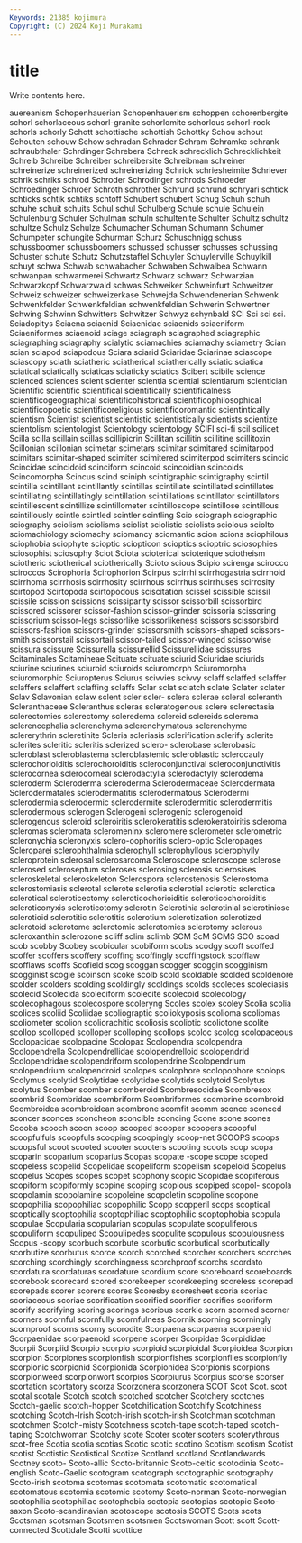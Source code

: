 ```yaml
---
Keywords: 21385 kojimura
Copyright: (C) 2024 Koji Murakami
---
```


# title

Write contents here.



auereanism Schopenhauerian Schopenhauerism schoppen schorenbergite
schorl schorlaceous schorl-granite schorlomite schorlous schorl-rock schorls schorly Schott schottische
schottish Schottky Schou schout Schouten schouw Schow schradan Schrader Schram
Schramke schrank schraubthaler Schrdinger Schrebera Schreck schrecklich Schrecklichkeit Schreib Schreibe
Schreiber schreibersite Schreibman schreiner schreinerize schreinerized schreinerizing Schrick schriesheimite Schriever
schrik schriks schrod Schroder Schrodinger schrods Schroeder Schroedinger Schroer Schroth
schrother Schrund schrund schryari schtick schticks schtik schtiks schtoff Schubert
schubert Schug Schuh schuh schuhe schuit schuits Schul schul Schulberg
Schule schule Schulein Schulenburg Schuler Schulman schuln schultenite Schulter Schultz
schultz schultze Schulz Schulze Schumacher Schuman Schumann Schumer Schumpeter schungite
Schurman Schurz Schuschnigg schuss schussboomer schussboomers schussed schusser schusses schussing
Schuster schute Schutz Schutzstaffel Schuyler Schuylerville Schuylkill schuyt schwa Schwab
schwabacher Schwaben Schwalbea Schwann schwanpan schwarmerei Schwartz Schwarz schwarz Schwarzian
Schwarzkopf Schwarzwald schwas Schweiker Schweinfurt Schweitzer Schweiz schweizer schweizerkase Schwejda
Schwendenerian Schwenk Schwenkfelder Schwenkfeldian schwenkfeldian Schwerin Schwertner Schwing Schwinn Schwitters
Schwitzer Schwyz schynbald SCI Sci sci sci. Sciadopitys Sciaena sciaenid
Sciaenidae sciaenids sciaeniform Sciaeniformes sciaenoid sciage sciagraph sciagraphed sciagraphic sciagraphing
sciagraphy scialytic sciamachies sciamachy sciametry Scian scian sciapod sciapodous Sciara
sciarid Sciaridae Sciarinae sciascope sciascopy sciath sciatheric sciatherical sciatherically sciatic
sciatica sciatical sciatically sciaticas sciaticky sciatics Scibert scibile science scienced
sciences scient scienter scientia sciential scientiarum scientician Scientific scientific scientifical
scientifically scientificalness scientificogeographical scientificohistorical scientificophilosophical scientificopoetic scientificoreligious scientificoromantic scientintically scientism
Scientist scientist scientistic scientistically scientists scientize scientolism scientologist Scientology scientology
SCIFI sci-fi scil scilicet Scilla scilla scillain scillas scillipicrin Scillitan
scillitin scillitine scillitoxin Scillonian scillonian scimetar scimetars scimitar scimitared scimitarpod
scimitars scimitar-shaped scimiter scimitered scimiterpod scimiters scincid Scincidae scincidoid scinciform
scincoid scincoidian scincoids Scincomorpha Scincus scind sciniph scintigraphic scintigraphy scintil
scintilla scintillant scintillantly scintillas scintillate scintillated scintillates scintillating scintillatingly scintillation
scintillations scintillator scintillators scintillescent scintillize scintillometer scintilloscope scintillose scintillous scintillously
scintle scintled scintler scintling Scio sciograph sciographic sciography sciolism sciolisms
sciolist sciolistic sciolists sciolous sciolto sciomachiology sciomachy sciomancy sciomantic scion
scions sciophilous sciophobia sciophyte scioptic sciopticon scioptics scioptric sciosophies sciosophist
sciosophy Sciot Sciota scioterical scioterique sciotheism sciotheric sciotherical sciotherically Scioto
scious Scipio scirenga scirocco sciroccos Scirophoria Scirophorion Scirpus scirrhi scirrhogastria
scirrhoid scirrhoma scirrhosis scirrhosity scirrhous scirrhus scirrhuses scirrosity scirtopod Scirtopoda
scirtopodous sciscitation scissel scissible scissil scissile scission scissions scissiparity scissor
scissorbill scissorbird scissored scissorer scissor-fashion scissor-grinder scissoria scissoring scissorium scissor-legs
scissorlike scissorlikeness scissors scissorsbird scissors-fashion scissors-grinder scissorsmith scissors-shaped scissors-smith scissorstail
scissortail scissor-tailed scissor-winged scissorwise scissura scissure Scissurella scissurellid Scissurellidae scissures
Scitaminales Scitamineae Scituate scituate sciurid Sciuridae sciurids sciurine sciurines sciuroid
sciuroids sciuromorph Sciuromorpha sciuromorphic Sciuropterus Sciurus scivvies scivvy sclaff sclaffed
sclaffer sclaffers sclaffert sclaffing sclaffs Sclar sclat sclatch sclate Sclater
sclater Sclav Sclavonian sclaw sclent scler scler- sclera sclerae scleral
scleranth Scleranthaceae Scleranthus scleras scleratogenous sclere sclerectasia sclerectomies sclerectomy scleredema
sclereid sclereids sclerema sclerencephalia sclerenchyma sclerenchymatous sclerenchyme sclererythrin scleretinite Scleria
scleriasis sclerification sclerify sclerite sclerites scleritic scleritis sclerized sclero- sclerobase
sclerobasic scleroblast scleroblastema scleroblastemic scleroblastic sclerocauly sclerochorioiditis sclerochoroiditis scleroconjunctival scleroconjunctivitis
sclerocornea sclerocorneal sclerodactylia sclerodactyly sclerodema scleroderm Scleroderma scleroderma Sclerodermaceae Sclerodermata
Sclerodermatales sclerodermatitis sclerodermatous Sclerodermi sclerodermia sclerodermic sclerodermite sclerodermitic sclerodermitis sclerodermous
sclerogen Sclerogeni sclerogenic sclerogenoid sclerogenous scleroid scleroiritis sclerokeratitis sclerokeratoiritis scleroma
scleromas scleromata scleromeninx scleromere sclerometer sclerometric scleronychia scleronyxis sclero-oophoritis sclero-optic
Scleropages Scleroparei sclerophthalmia sclerophyll sclerophyllous sclerophylly scleroprotein sclerosal sclerosarcoma Scleroscope
scleroscope sclerose sclerosed scleroseptum scleroses sclerosing sclerosis sclerosises scleroskeletal scleroskeleton
Sclerospora sclerostenosis Sclerostoma sclerostomiasis sclerotal sclerote sclerotia sclerotial sclerotic sclerotica
sclerotical scleroticectomy scleroticochorioiditis scleroticochoroiditis scleroticonyxis scleroticotomy sclerotin Sclerotinia sclerotinial sclerotiniose
sclerotioid sclerotitic sclerotitis sclerotium sclerotization sclerotized sclerotoid sclerotome sclerotomic sclerotomies
sclerotomy sclerous scleroxanthin sclerozone scliff sclim sclimb SCM ScM SCMS
SCO scoad scob scobby Scobey scobicular scobiform scobs scodgy scoff
scoffed scoffer scoffers scoffery scoffing scoffingly scoffingstock scofflaw scofflaws scoffs
Scofield scog scoggan scogger scoggin scogginism scogginist scogie scoinson scoke
scolb scold scoldable scolded scoldenore scolder scolders scolding scoldingly scoldings
scolds scoleces scoleciasis scolecid Scolecida scoleciform scolecite scolecoid scolecology scolecophagous
scolecospore scoleryng Scoles scolex scoley Scolia scolia scolices scoliid Scoliidae
scoliograptic scoliokyposis scolioma scoliomas scoliometer scolion scoliorachitic scoliosis scoliotic scoliotone
scolite scollop scolloped scolloper scolloping scollops scoloc scolog scolopaceous Scolopacidae
scolopacine Scolopax Scolopendra scolopendra Scolopendrella Scolopendrellidae scolopendrelloid scolopendrid Scolopendridae scolopendriform
scolopendrine Scolopendrium scolopendrium scolopendroid scolopes scolophore scolopophore scolops Scolymus scolytid
Scolytidae scolytidae scolytids scolytoid Scolytus scolytus Scomber scomber scomberoid Scombresocidae
Scombresox scombrid Scombridae scombriform Scombriformes scombrine scombroid Scombroidea scombroidean scombrone
scomfit scomm sconce sconced sconcer sconces sconcheon sconcible sconcing Scone
scone scones Scooba scooch scoon scoop scooped scooper scoopers scoopful
scoopfulfuls scoopfuls scooping scoopingly scoop-net SCOOPS scoops scoopsful scoot scooted
scooter scooters scooting scoots scop scopa scoparin scoparium scoparius Scopas
scopate -scope scope scoped scopeless scopelid Scopelidae scopeliform scopelism scopeloid
Scopelus scopelus Scopes scopes scopet scophony scopic Scopidae scopiferous scopiform
scopiformly scopine scoping scopious scopiped scopol- scopola scopolamin scopolamine scopoleine
scopoletin scopoline scopone scopophilia scopophiliac scopophilic Scopp scopperil scops scoptical
scoptically scoptophilia scoptophiliac scoptophilic scoptophobia scopula scopulae Scopularia scopularian scopulas
scopulate scopuliferous scopuliform scopuliped Scopulipedes scopulite scopulous scopulousness Scopus -scopy
scorbuch scorbute scorbutic scorbutical scorbutically scorbutize scorbutus scorce scorch scorched
scorcher scorchers scorches scorching scorchingly scorchingness scorchproof scorchs scordato scordatura
scordaturas scordature scordium score scoreboard scoreboards scorebook scorecard scored scorekeeper
scorekeeping scoreless scorepad scorepads scorer scorers scores Scoresby scoresheet scoria
scoriac scoriaceous scoriae scorification scorified scorifier scorifies scoriform scorify scorifying
scoring scorings scorious scorkle scorn scorned scorner scorners scornful scornfully
scornfulness Scornik scorning scorningly scornproof scorns scorny scorodite Scorpaena scorpaena
scorpaenid Scorpaenidae scorpaenoid scorpene scorper Scorpidae Scorpididae Scorpii Scorpiid Scorpio
scorpio scorpioid scorpioidal Scorpioidea Scorpion scorpion Scorpiones scorpionfish scorpionfishes scorpionflies
scorpionfly scorpionic scorpionid Scorpionida Scorpionidea Scorpionis scorpions scorpionweed scorpionwort scorpios
Scorpiurus Scorpius scorse scorser scortation scortatory scorza Scorzonera scorzonera SCOT
Scot Scot. scot scotal scotale Scotch scotch scotched scotcher Scotchery
scotches Scotch-gaelic scotch-hopper Scotchification Scotchify Scotchiness scotching Scotch-Irish Scotch-irish scotch-irish
Scotchman scotchman scotchmen Scotch-misty Scotchness scotch-tape scotch-taped scotch-taping Scotchwoman Scotchy
scote Scoter scoter scoters scoterythrous scot-free Scotia scotia scotias Scotic
scotic scotino Scotism scotism Scotist scotist Scotistic Scotistical Scotize Scotland
scotland Scotlandwards Scotney scoto- Scoto-allic Scoto-britannic Scoto-celtic scotodinia Scoto-english Scoto-Gaelic
scotogram scotograph scotographic scotography Scoto-irish scotoma scotomas scotomata scotomatic scotomatical
scotomatous scotomia scotomic scotomy Scoto-norman Scoto-norwegian scotophilia scotophiliac scotophobia scotopia
scotopias scotopic Scoto-saxon Scoto-scandinavian scotoscope scotosis SCOTS Scots scots Scotsman
scotsman Scotsmen scotsmen Scotswoman Scott scott Scott-connected Scottdale Scotti scottice
